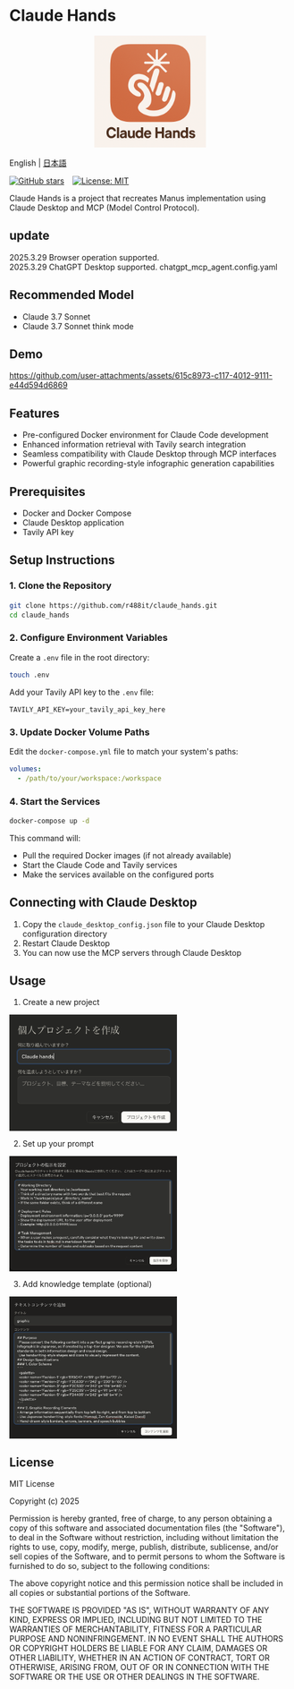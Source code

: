 # Claude Hands

<p align="center">
  <img src="assets/logo.png" width="200"/>
</p>

English | [日本語](README.ja.md)

[![GitHub stars](https://img.shields.io/github/stars/r488it/claude_hands?style=social)](https://github.com/r488it/claude_hands/stargazers)
&ensp;
[![License: MIT](https://img.shields.io/badge/License-MIT-yellow.svg)](https://opensource.org/licenses/MIT) &ensp;


Claude Hands is a project that recreates Manus implementation using Claude Desktop and MCP (Model Control Protocol).


## update
2025.3.29 Browser operation supported.   
2025.3.29 ChatGPT Desktop supported. chatgpt_mcp_agent.config.yaml

## Recommended Model
- Claude 3.7 Sonnet
- Claude 3.7 Sonnet think mode

## Demo

https://github.com/user-attachments/assets/615c8973-c117-4012-9111-e44d594d6869

## Features

- Pre-configured Docker environment for Claude Code development
- Enhanced information retrieval with Tavily search integration
- Seamless compatibility with Claude Desktop through MCP interfaces
- Powerful graphic recording-style infographic generation capabilities

## Prerequisites

- Docker and Docker Compose
- Claude Desktop application
- Tavily API key

## Setup Instructions

### 1. Clone the Repository

```bash
git clone https://github.com/r488it/claude_hands.git
cd claude_hands
```

### 2. Configure Environment Variables

Create a `.env` file in the root directory:

```bash
touch .env
```

Add your Tavily API key to the `.env` file:

```
TAVILY_API_KEY=your_tavily_api_key_here
```

### 3. Update Docker Volume Paths

Edit the `docker-compose.yml` file to match your system's paths:

```yaml
volumes:
  - /path/to/your/workspace:/workspace
```

### 4. Start the Services

```bash
docker-compose up -d
```

This command will:
- Pull the required Docker images (if not already available)
- Start the Claude Code and Tavily services
- Make the services available on the configured ports

## Connecting with Claude Desktop

1. Copy the `claude_desktop_config.json` file to your Claude Desktop configuration directory
2. Restart Claude Desktop
3. You can now use the MCP servers through Claude Desktop

## Usage

1. Create a new project
<div align="center" style="display: flex; gap: 20px;">
    <img src="assets/01_make_project.png" alt="Create project" width="300" />
</div>

2. Set up your prompt
<div align="center" style="display: flex; gap: 20px;">
    <img src="assets/02_set_prompt.png" alt="Set prompt" width="300" />
</div>

3. Add knowledge template (optional)
<div align="center" style="display: flex; gap: 20px;">
    <img src="assets/03_set_knowledge.png" alt="Add knowledge" width="300" />
</div>

## License

MIT License

Copyright (c) 2025

Permission is hereby granted, free of charge, to any person obtaining a copy
of this software and associated documentation files (the "Software"), to deal
in the Software without restriction, including without limitation the rights
to use, copy, modify, merge, publish, distribute, sublicense, and/or sell
copies of the Software, and to permit persons to whom the Software is
furnished to do so, subject to the following conditions:

The above copyright notice and this permission notice shall be included in all
copies or substantial portions of the Software.

THE SOFTWARE IS PROVIDED "AS IS", WITHOUT WARRANTY OF ANY KIND, EXPRESS OR
IMPLIED, INCLUDING BUT NOT LIMITED TO THE WARRANTIES OF MERCHANTABILITY,
FITNESS FOR A PARTICULAR PURPOSE AND NONINFRINGEMENT. IN NO EVENT SHALL THE
AUTHORS OR COPYRIGHT HOLDERS BE LIABLE FOR ANY CLAIM, DAMAGES OR OTHER
LIABILITY, WHETHER IN AN ACTION OF CONTRACT, TORT OR OTHERWISE, ARISING FROM,
OUT OF OR IN CONNECTION WITH THE SOFTWARE OR THE USE OR OTHER DEALINGS IN THE
SOFTWARE.